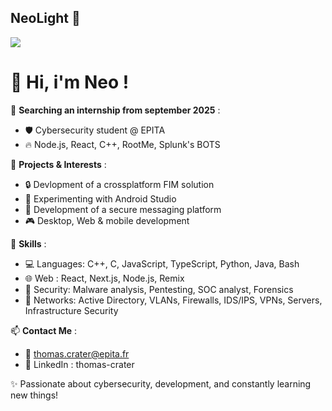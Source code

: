 ## NeoLight 🌊

![](https://github.com/thom-cr/thom-cr/blob/main/source.gif)

# 👋 Hi, i'm Neo !  

🌱 **Searching an internship from september 2025** :  
- 🛡️ Cybersecurity student @ EPITA  
- 🔥 Node.js, React, C++, RootMe, Splunk's BOTS  

💼 **Projects & Interests** :  
- 🔒 Devlopment of a crossplatform FIM solution
- 📱 Experimenting with Android Studio
- 📨 Development of a secure messaging platform 
- 🎮 Desktop, Web & mobile development   

📌 **Skills** :  
- 💻 Languages: C++, C, JavaScript, TypeScript, Python, Java, Bash  
- 🌐 Web : React, Next.js, Node.js, Remix  
- 🔐 Security: Malware analysis, Pentesting, SOC analyst, Forensics 
- 📡 Networks: Active Directory, VLANs, Firewalls, IDS/IPS, VPNs, Servers, Infrastructure Security 

📫 **Contact Me** :  
- 📧 thomas.crater@epita.fr
- 💼 LinkedIn : thomas-crater  

✨ Passionate about cybersecurity, development, and constantly learning new things!
